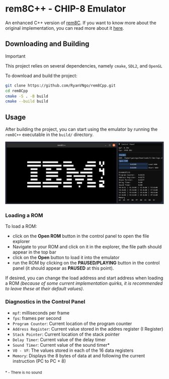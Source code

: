 # rem8C++ - CHIP-8 Emulator

An enhanced C++ version of [rem8C](https://github.com/RyanVNgo/rem8C). If you want to know more about
the original implementation, you can read more about it [here](https://ryanvngo.github.io/projects/rem8C.html).


## Downloading and Building
> [!IMPORTANT]
> This project relies on several dependencies, namely `cmake`, `SDL2`, and `OpenGL`

To download and build the project:
```sh
git clone https://github.com/RyanVNgo/rem8Cpp.git
cd rem8Cpp
cmake -S . -B build
cmake --build build
```

## Usage
After building the project, you can start using the emulator by running the `rem8C++` executable in the `build/` directory.

![IBM Test](images/IBM_test.png)

### Loading a ROM
To load a ROM:
- click on the **Open ROM** button in the control panel to open the file explorer
- Navigate to your ROM and click on it in the explorer, the file path should appear in the top bar
- click on the **Open** button to load it into the emulator
- run the ROM by clicking on the **PAUSED/PLAYING** button in the control panel (it should appear as **PAUSED** at this point).

If desired, you can change the load address and start address when loading a ROM *(because of some current implementation quirks,
it is recommended to leave these at their default values)*.

### Diagnostics in the Control Panel
- `mpf`: milliseconds per frame
- `fps`: frames per second
- `Program Counter`: Current location of the program counter
- `Address Register`: Current value stored in the addres register (I Register)
- `Stack Pointer`: Current location of the stack pointer
- `Delay Timer`: Current value of the delay timer
- `Sound Timer`: Current value of the sound timer*
- `V0 - VF`: The values stored in each of the 16 data registers
- `Memory`: Displays the 8 bytes of data at and following the current instruction (PC to PC + 8)

<sub>
  * - There is no sound
</sub>
